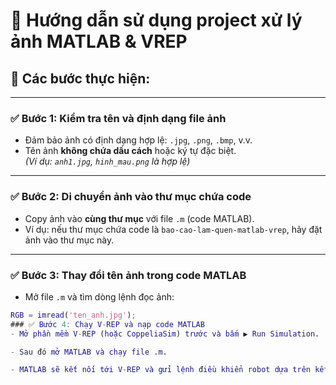 # 📘 Hướng dẫn sử dụng project xử lý ảnh MATLAB & VREP

## 📌 Các bước thực hiện:

---

### ✅ Bước 1: Kiểm tra tên và định dạng file ảnh
- Đảm bảo ảnh có định dạng hợp lệ: `.jpg`, `.png`, `.bmp`, v.v.
- Tên ảnh **không chứa dấu cách** hoặc ký tự đặc biệt.  
  *(Ví dụ: `anh1.jpg`, `hinh_mau.png` là hợp lệ)*

---

### ✅ Bước 2: Di chuyển ảnh vào thư mục chứa code
- Copy ảnh vào **cùng thư mục** với file `.m` (code MATLAB).
- Ví dụ: nếu thư mục chứa code là `bao-cao-lam-quen-matlab-vrep`, hãy đặt ảnh vào thư mục này.

---

### ✅ Bước 3: Thay đổi tên ảnh trong code MATLAB
- Mở file `.m` và tìm dòng lệnh đọc ảnh:

```matlab
RGB = imread('ten_anh.jpg');
### ✅ Bước 4: Chạy V-REP và nạp code MATLAB
- Mở phần mềm V-REP (hoặc CoppeliaSim) trước và bấm ▶ Run Simulation.

- Sau đó mở MATLAB và chạy file .m.

- MATLAB sẽ kết nối tới V-REP và gửi lệnh điều khiển robot dựa trên kết quả xử lý ảnh.
